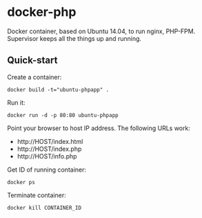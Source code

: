 docker-php
==========

Docker container, based on Ubuntu 14.04, to run nginx, PHP-FPM.
Supervisor keeps all the things up and running.

## Quick-start

Create a container:

```
docker build -t="ubuntu-phpapp" .
```

Run it:

```
docker run -d -p 80:80 ubuntu-phpapp
```

Point your browser to host IP address. The following URLs work:

- http://HOST/index.html
- http://HOST/index.php
- http://HOST/info.php

Get ID of running container:

```
docker ps
```

Terminate container:

```
docker kill CONTAINER_ID
```
